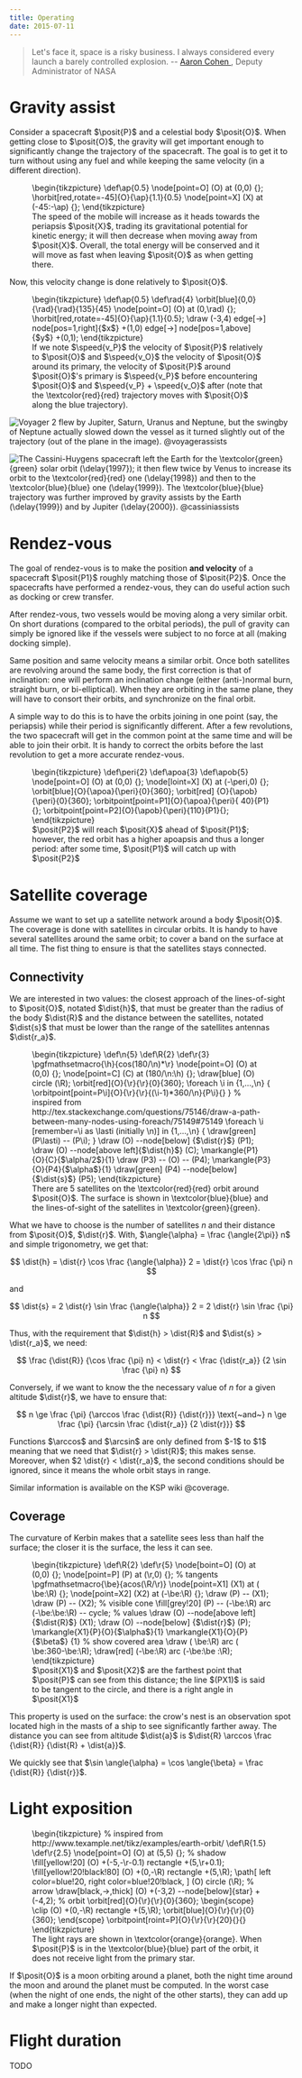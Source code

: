 ```yaml
---
title: Operating
date: 2015-07-11
---
```


> Let's face it, space is a risky business. I always considered every launch a
> barely controlled explosion.
-- [Aaron Cohen
](https://en.wikipedia.org/wiki/Aaron_Cohen_(Deputy_NASA_administrator)),
Deputy Administrator of NASA

Gravity assist
==============

Consider a spacecraft $\posit{P}$ and a celestial body $\posit{O}$. When
getting close to $\posit{O}$, the gravity will get important enough to
significantly change the trajectory of the spacecraft. The goal is to get it to
turn without using any fuel and while keeping the same velocity (in a different
direction).

<figure>
\begin{tikzpicture}
\def\ap{0.5}
\node[point=O] (O) at (0,0) {};
\horbit[red,rotate=-45]{O}{\ap}{1.1}{0.5}
\node[point=X] (X) at (-45:-\ap) {};
\end{tikzpicture}
<figcaption>
The speed of the mobile will increase as it heads towards the periapsis
$\posit{X}$, trading its gravitational potential for kinetic energy; it will
then decrease when moving away from $\posit{X}$. Overall, the total energy will
be conserved and it will move as fast when leaving $\posit{O}$ as when getting
there.
</figcaption>
</figure>

Now, this velocity change is done relatively to $\posit{O}$.

<figure>
\begin{tikzpicture}
\def\ap{0.5}
\def\rad{4}
\orbit[blue]{0,0}{\rad}{\rad}{135}{45}
\node[point=O] (O) at (0,\rad) {};
\horbit[red,rotate=-45]{O}{\ap}{1.1}{0.5};
\draw (-3,4) edge[->] node[pos=1,right]{$x$} +(1,0)
             edge[->] node[pos=1,above]{$y$} +(0,1);
\end{tikzpicture}
<figcaption>
If we note $\speed{v_P}$ the velocity of $\posit{P}$ relatively to $\posit{O}$
and $\speed{v_O}$ the velocity of $\posit{O}$ around its primary, the velocity
of $\posit{P}$ around $\posit{O}$'s primary is $\speed{v_P}$ before
encountering $\posit{O}$ and $\speed{v_P} + \speed{v_O}$ after (note that the
\textcolor{red}{red} trajectory moves with $\posit{O}$ along the blue
trajectory).
</figcaption>
</figure>

![
Voyager 2 flew by Jupiter, Saturn, Uranus and Neptune, but the swingby of
Neptune actually slowed down the vessel as it turned slightly out of the
trajectory (out of the plane in the image). @voyagerassists
](img/ast-voyager-orbits.jpg)

![
The Cassini-Huygens spacecraft left the Earth for the \textcolor{green}{green}
solar orbit (\delay{1997}); it then flew twice by Venus to increase its orbit
to the \textcolor{red}{red} one (\delay{1998}) and then to the
\textcolor{blue}{blue} one (\delay{1999}). The \textcolor{blue}{blue}
trajectory was further improved by gravity assists by the Earth (\delay{1999})
and by Jupiter (\delay{2000}). @cassiniassists
](img/Cassini_interplanet_trajectory.svg)



Rendez-vous
===========

The goal of rendez-vous is to make the position **and velocity** of a
spacecraft $\posit{P1}$ roughly matching those of $\posit{P2}$. Once the
spacecrafts have performed a rendez-vous, they can do useful action such as
docking or crew transfer.

<remark>
After rendez-vous, two vessels would be moving along a very similar orbit. On
short durations (compared to the orbital periods), the pull of gravity can
simply be ignored like if the vessels were subject to no force at all (making
docking simple).
</remark>

Same position and same velocity means a similar orbit. Once both satellites are
revolving around the same body, the first correction is that of inclination:
one will perform an inclination change (either (anti-)normal burn, straight
burn, or bi-elliptical). When they are orbiting in the same plane, they will
have to consort their orbits, and synchronize on the final orbit.

A simple way to do this is to have the orbits joining in one point (say, the
periapsis) while their period is significantly different. After a few
revolutions, the two spacecraft will get in the common point at the same time
and will be able to join their orbit. It is handy to correct the orbits before
the last revolution to get a more accurate rendez-vous.

<figure>
\begin{tikzpicture}
\def\peri{2}
\def\apoa{3}
\def\apob{5}
\node[point=O] (O) at (0,0) {};
\node[loint=X] (X) at (-\peri,0) {};
\orbit[blue]{O}{\apoa}{\peri}{0}{360};
\orbit[red] {O}{\apob}{\peri}{0}{360};
\orbitpoint[point=P1]{O}{\apoa}{\peri}{ 40}{P1}{};
\orbitpoint[point=P2]{O}{\apob}{\peri}{110}{P1}{};
\end{tikzpicture}
<figcaption>
$\posit{P2}$ will reach $\posit{X}$ ahead of $\posit{P1}$; however, the red
orbit has a higher apoapsis and thus a longer period: after some time,
$\posit{P1}$ will catch up with $\posit{P2}$
</figcaption>
</figure>



Satellite coverage
==================

Assume we want to set up a satellite network around a body $\posit{O}$. The
coverage is done with satellites in circular orbits. It is handy to have
several satellites around the same orbit; to cover a band on the surface at all
time. The fist thing to ensure is that the satellites stays connected.


Connectivity
------------

We are interested in two values: the closest approach of the lines-of-sight to
$\posit{O}$, notated $\dist{h}$, that must be greater than the radius of the
body $\dist{R}$ and the distance between the satellites, notated $\dist{s}$
that must be lower than the range of the satellites antennas $\dist{r_a}$.

<figure>
\begin{tikzpicture}
\def\n{5}
\def\R{2}
\def\r{3}
\pgfmathsetmacro{\h}{cos(180/\n)*\r}
\node[point=O] (O) at (0,0) {};
\node[point=C] (C) at (180/\n:\h) {};
\draw[blue] (O) circle (\R);
\orbit[red]{O}{\r}{\r}{0}{360};
\foreach \i in {1,...,\n}
{
	\orbitpoint[point=P\i]{O}{\r}{\r}{(\i-1)*360/\n}{P\i}{}
}
% inspired from http://tex.stackexchange.com/questions/75146/draw-a-path-between-many-nodes-using-foreach/75149#75149
\foreach \i  [remember=\i as \lasti (initially \n)] in {1,...,\n}
{
	\draw[green] (P\lasti) -- (P\i);
}
\draw (O) --node[below]     {$\dist{r}$} (P1);
\draw (O) --node[above left]{$\dist{h}$} (C);
\markangle{P1}{O}{C}{$\alpha/2$}{1}
\draw (P3) -- (O) -- (P4);
\markangle{P3}{O}{P4}{$\alpha$}{1}
\draw[green] (P4) --node[below]{$\dist{s}$} (P5);
\end{tikzpicture}
<figcaption>
There are 5 satellites on the \textcolor{red}{red} orbit around $\posit{O}$.
The surface is shown in \textcolor{blue}{blue} and the lines-of-sight of the
satellites in \textcolor{green}{green}.
</figcaption>
</figure>

What we have to choose is the number of satellites $n$ and their distance from
$\posit{O}$, $\dist{r}$. With, $\angle{\alpha} = \frac {\angle{2\pi}} n$ and
simple trigonometry, we get that:

$$
\dist{h}
= \dist{r} \cos \frac {\angle{\alpha}} 2
= \dist{r} \cos \frac {\pi} n
$$

and

$$
\dist{s}
= 2 \dist{r} \sin \frac {\angle{\alpha}} 2
= 2 \dist{r} \sin \frac {\pi} n
$$

Thus, with the requirement that $\dist{h} > \dist{R}$ and $\dist{s} >
\dist{r_a}$, we need:

$$
\frac {\dist{R}} {\cos \frac {\pi} n}
<
\dist{r}
<
\frac {\dist{r_a}} {2 \sin \frac {\pi} n}
$$

Conversely, if we want to know the the necessary value of $n$ for a given
altitude $\dist{r}$, we have to ensure that:

$$
n
\ge
\frac {\pi} {\arccos \frac {\dist{R}} {\dist{r}}}
\text{~and~}
n
\ge
\frac {\pi} {\arcsin \frac {\dist{r_a}} {2 \dist{r}}}
$$

<remark>
Functions $\arccos$ and $\arcsin$ are only defined from $-1$ to $1$
meaning that we need that $\dist{r} > \dist{R}$; this makes sense.
Moreover, when $2 \dist{r} < \dist{r_a}$, the second conditions should
be ignored, since it means the whole orbit stays in range.
</remark>

Similar information is available on the KSP wiki @coverage.


Coverage
--------

The curvature of Kerbin makes that a satellite sees less than half the surface;
the closer it is the surface, the less it can see.

<figure>
\begin{tikzpicture}
\def\R{2}
\def\r{5}
\node[boint=O] (O) at (0,0) {};
\node[point=P] (P) at (\r,0) {};
% tangents
\pgfmathsetmacro{\be}{acos(\R/\r)}
\node[point=X1] (X1) at ( \be:\R) {};
\node[point=X2] (X2) at (-\be:\R) {};
\draw (P) -- (X1);
\draw (P) -- (X2);
% visible cone
\fill[grey!20] (P) -- (-\be:\R) arc (-\be:\be:\R) -- cycle;
% values
\draw (O) --node[above left]{$\dist{R}$} (X1);
\draw (O) --node[below]     {$\dist{r}$} (P);
\markangle{X1}{P}{O}{$\alpha$}{1}
\markangle{X1}{O}{P}{$\beta$} {1}
% show covered area
\draw      ( \be:\R) arc ( \be:360-\be:\R);
\draw[red] (-\be:\R) arc (-\be:\be    :\R);
\end{tikzpicture}
<figcaption>
$\posit{X1}$ and $\posit{X2}$ are the farthest point that $\posit{P}$ can see
from this distance; the line $(PX1)$ is said to be tangent to the circle, and
there is a right angle in $\posit{X1}$
</figcaption>
</figure>

<remark>
This property is used on the surface: the crow's nest is an observation spot
located high in the masts of a ship to see significantly farther away. The
distance you can see from altitude $\dist{a}$ is $\dist{R} \arccos \frac
{\dist{R}} {\dist{R} + \dist{a}}$.
</remark>

We quickly see that $\sin \angle{\alpha} = \cos \angle{\beta} = \frac
{\dist{R}} {\dist{r}}$.



Light exposition
================

<figure>
\begin{tikzpicture}
% inspired from http://www.texample.net/tikz/examples/earth-orbit/
\def\R{1.5}
\def\r{2.5}
\node[point=O] (O) at (5,5) {};
% shadow
\fill[yellow!20] (O) +(-5,-\r-0.1) rectangle +(5,\r+0.1);
\fill[yellow!20!black!80] (O) +(0,-\R) rectangle +(5,\R);
\path[
	left color=blue!20,
	right color=blue!20!black,
]
(O) circle (\R);
% arrow
\draw[black,->,thick] (O) +(-3,2) --node[below]{star} +(-4,2);
% orbit
\orbit[red]{O}{\r}{\r}{0}{360};
\begin{scope}
\clip (O) +(0,-\R) rectangle +(5,\R);
\orbit[blue]{O}{\r}{\r}{0}{360};
\end{scope}
\orbitpoint[roint=P]{O}{\r}{\r}{20}{}{}
\end{tikzpicture}
<figcaption>
The light rays are shown in \textcolor{orange}{orange}.  When $\posit{P}$ is in
the \textcolor{blue}{blue} part of the orbit, it does not receive light from
the primary star.
</figcaption>
</figure>

<important>
If $\posit{O}$ is a moon orbiting around a planet, both the night time around
the moon and around the planet must be computed. In the worst case (when the
night of one ends, the night of the other starts), they can add up and make a
longer night than expected.
</important>



Flight duration
===============

TODO
